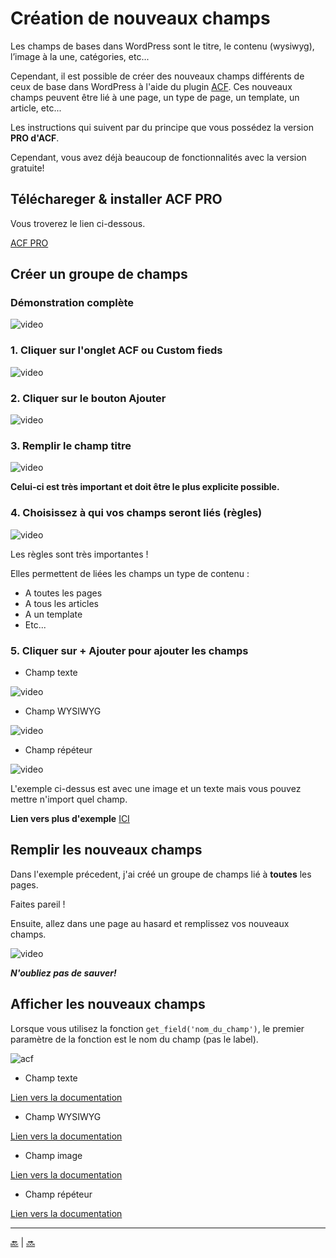 # Création de nouveaux champs

Les champs de bases dans WordPress sont le titre, le contenu (wysiwyg), l’image à la une, catégories, etc...

Cependant, il est possible de créer des nouveaux champs différents de ceux de base dans WordPress à l'aide du plugin [ACF](https://www.advancedcustomfields.com/).
Ces nouveaux champs peuvent être lié à une page, un type de page, un template, un article, etc...

Les instructions qui suivent par du principe que vous possédez la version **PRO d'ACF**.

Cependant, vous avez déjà beaucoup de fonctionnalités avec la version gratuite!

## Téléchareger & installer ACF PRO

Vous troverez le lien ci-dessous.

[ACF PRO](https://www.advancedcustomfields.com/pro/)


## Créer un groupe de champs

### Démonstration complète

![video](../videos/acf-1.gif)

### 1. Cliquer sur l'onglet ACF ou Custom fieds

![video](../videos/acf-part-1.gif)

### 2. Cliquer sur le bouton Ajouter

![video](../videos/acf-part-2.gif)

### 3. Remplir le champ titre

![video](../videos/acf-part-3.gif)

**Celui-ci est très important et doit être le plus explicite possible.**

### 4. Choisissez à qui vos champs seront liés (règles)

![video](../videos/acf-part-4.gif)

Les règles sont très importantes !

Elles permettent de liées les champs un type de contenu :

- A toutes les pages
- A tous les articles
- A un template
- Etc...

### 5. Cliquer sur + Ajouter pour ajouter les champs

- Champ texte

![video](../videos/acf-part-5-txt.gif)

- Champ WYSIWYG

![video](../videos/acf-part-5-wysiwyg.gif)

- Champ répéteur

![video](../videos/acf-part-5-repeat.gif)

L'exemple ci-dessus est avec une image et un texte mais vous pouvez mettre n'import quel champ.


**Lien vers plus d'exemple** [ICI](https://www.advancedcustomfields.com/resources/)


## Remplir les nouveaux champs

Dans l'exemple précedent, j'ai créé un groupe de champs lié à **toutes** les pages.

Faites pareil !

Ensuite, allez dans une page au hasard et remplissez vos nouveaux champs.

![video](../videos/acf-remplir.gif)

**_N'oubliez pas de sauver!_**



## Afficher les nouveaux champs

Lorsque vous utilisez la fonction ```get_field('nom_du_champ')```, le premier paramètre de la fonction est le nom du champ (pas le label).

![acf](../images/acf-name.png)

- Champ texte

[Lien vers la documentation](https://www.advancedcustomfields.com/resources/text/)

- Champ WYSIWYG

[Lien vers la documentation](https://www.advancedcustomfields.com/resources/wysiwyg-editor/)

- Champ image

[Lien vers la documentation](https://www.advancedcustomfields.com/resources/image/)

- Champ répéteur

[Lien vers la documentation](https://www.advancedcustomfields.com/resources/repeater/)

---

[:back:](fields.md) | [:soon:](template-custom.md)